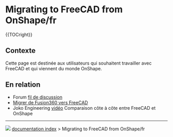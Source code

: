 # Migrating to FreeCAD from OnShape/fr
{{TOCright}}

## Contexte

Cette page est destinée aux utilisateurs qui souhaitent travailler avec FreeCAD et qui viennent du monde OnShape.

## En relation 

-   Forum [fil de discussion](https://forum.freecadweb.org/viewtopic.php?f=8&t=50973&p=437872#p437863)
-   [Migrer de Fusion360 vers FreeCAD](Migrating_to_FreeCAD_from_Fusion360/fr.md)
-   Joko Engineering [vidéo](https://youtu.be/oH8GOR8Jx88) Comparaison côte à côte entre FreeCAD et OnShape



---
![](images/Right_arrow.png) [documentation index](../README.md) > Migrating to FreeCAD from OnShape/fr
